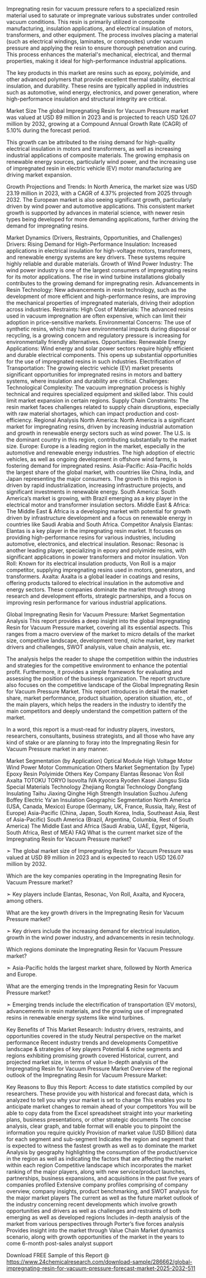 Impregnating resin for vacuum pressure refers to a specialized resin material used to saturate or impregnate various substrates under controlled vacuum conditions. This resin is primarily utilized in composite manufacturing, insulation applications, and electrical insulation of motors, transformers, and other equipment. The process involves placing a material (such as electrical windings, laminates, or composites) under vacuum pressure and applying the resin to ensure thorough penetration and curing. This process enhances the material's mechanical, electrical, and thermal properties, making it ideal for high-performance industrial applications.

The key products in this market are resins such as epoxy, polyimide, and other advanced polymers that provide excellent thermal stability, electrical insulation, and durability. These resins are typically applied in industries such as automotive, wind energy, electronics, and power generation, where high-performance insulation and structural integrity are critical.

Market Size
The global Impregnating Resin for Vacuum Pressure market was valued at USD 89 million in 2023 and is projected to reach USD 126.07 million by 2032, growing at a Compound Annual Growth Rate (CAGR) of 5.10% during the forecast period.

This growth can be attributed to the rising demand for high-quality electrical insulation in motors and transformers, as well as increasing industrial applications of composite materials. The growing emphasis on renewable energy sources, particularly wind power, and the increasing use of impregnated resin in electric vehicle (EV) motor manufacturing are driving market expansion.

Growth Projections and Trends:
In North America, the market size was USD 23.19 million in 2023, with a CAGR of 4.37% projected from 2025 through 2032.
The European market is also seeing significant growth, particularly driven by wind power and automotive applications.
This consistent market growth is supported by advances in material science, with newer resin types being developed for more demanding applications, further driving the demand for impregnating resins.

Market Dynamics (Drivers, Restraints, Opportunities, and Challenges)
Drivers:
Rising Demand for High-Performance Insulation: Increased applications in electrical insulation for high-voltage motors, transformers, and renewable energy systems are key drivers. These systems require highly reliable and durable materials.
Growth of Wind Power Industry: The wind power industry is one of the largest consumers of impregnating resins for its motor applications. The rise in wind turbine installations globally contributes to the growing demand for impregnating resin.
Advancements in Resin Technology: New advancements in resin technology, such as the development of more efficient and high-performance resins, are improving the mechanical properties of impregnated materials, driving their adoption across industries.
Restraints:
High Cost of Materials: The advanced resins used in vacuum impregnation are often expensive, which can limit their adoption in price-sensitive markets.
Environmental Concerns: The use of synthetic resins, which may have environmental impacts during disposal or recycling, is a growing concern and regulatory pressure is increasing for environmentally friendly alternatives.
Opportunities:
Renewable Energy Applications: Wind energy and solar power sectors require highly efficient and durable electrical components. This opens up substantial opportunities for the use of impregnated resins in such industries.
Electrification of Transportation: The growing electric vehicle (EV) market presents significant opportunities for impregnated resins in motors and battery systems, where insulation and durability are critical.
Challenges:
Technological Complexity: The vacuum impregnation process is highly technical and requires specialized equipment and skilled labor. This could limit market expansion in certain regions.
Supply Chain Constraints: The resin market faces challenges related to supply chain disruptions, especially with raw material shortages, which can impact production and cost-efficiency.
Regional Analysis
North America:
North America is a significant market for impregnating resins, driven by increasing industrial automation and growth in renewable energy sectors such as wind power. The U.S. is the dominant country in this region, contributing substantially to the market size.
Europe:
Europe is a leading region in the market, especially in the automotive and renewable energy industries. The high adoption of electric vehicles, as well as ongoing development in offshore wind farms, is fostering demand for impregnated resins.
Asia-Pacific:
Asia-Pacific holds the largest share of the global market, with countries like China, India, and Japan representing the major consumers. The growth in this region is driven by rapid industrialization, increasing infrastructure projects, and significant investments in renewable energy.
South America:
South America’s market is growing, with Brazil emerging as a key player in the electrical motor and transformer insulation sectors.
Middle East & Africa:
The Middle East & Africa is a developing market with potential for growth driven by infrastructure development and a focus on renewable energy in countries like Saudi Arabia and South Africa.
Competitor Analysis
Elantas:
Elantas is a key player in the impregnating resin market. It focuses on providing high-performance resins for various industries, including automotive, electronics, and electrical insulation.
Resonac:
Resonac is another leading player, specializing in epoxy and polyimide resins, with significant applications in power transformers and motor insulation.
Von Roll:
Known for its electrical insulation products, Von Roll is a major competitor, supplying impregnating resins used in motors, generators, and transformers.
Axalta:
Axalta is a global leader in coatings and resins, offering products tailored to electrical insulation in the automotive and energy sectors.
These companies dominate the market through strong research and development efforts, strategic partnerships, and a focus on improving resin performance for various industrial applications.

Global Impregnating Resin for Vacuum Pressure: Market Segmentation Analysis
This report provides a deep insight into the global Impregnating Resin for Vacuum Pressure market, covering all its essential aspects. This ranges from a macro overview of the market to micro details of the market size, competitive landscape, development trend, niche market, key market drivers and challenges, SWOT analysis, value chain analysis, etc.

The analysis helps the reader to shape the competition within the industries and strategies for the competitive environment to enhance the potential profit. Furthermore, it provides a simple framework for evaluating and assessing the position of the business organization. The report structure also focuses on the competitive landscape of the Global Impregnating Resin for Vacuum Pressure Market. This report introduces in detail the market share, market performance, product situation, operation situation, etc., of the main players, which helps the readers in the industry to identify the main competitors and deeply understand the competition pattern of the market.

In a word, this report is a must-read for industry players, investors, researchers, consultants, business strategists, and all those who have any kind of stake or are planning to foray into the Impregnating Resin for Vacuum Pressure market in any manner.

Market Segmentation (by Application)
Optical Module
High Voltage Motor
Wind Power Motor
Communication
Others
Market Segmentation (by Type)
Epoxy Resin
Polyimide
Others
Key Company
Elantas
Resonac
Von Roll
Axalta
TOTOKU TORYO
Isovolta
IVA
Kyocera
Ryoden Kasei
Jiangsu Sida Special Materials Technology
Zhejiang Rongtai Technology
Dongfang Insulating
Taihu
Jiaxing Qinghe High Strength Insulation
Suzhou Jufeng
Boffey Electric
Ya'an Insulation
Geographic Segmentation
North America (USA, Canada, Mexico)
Europe (Germany, UK, France, Russia, Italy, Rest of Europe)
Asia-Pacific (China, Japan, South Korea, India, Southeast Asia, Rest of Asia-Pacific)
South America (Brazil, Argentina, Columbia, Rest of South America)
The Middle East and Africa (Saudi Arabia, UAE, Egypt, Nigeria, South Africa, Rest of MEA)
FAQ
What is the current market size of the Impregnating Resin for Vacuum Pressure market?

➣ The global market size of Impregnating Resin for Vacuum Pressure was valued at USD 89 million in 2023 and is expected to reach USD 126.07 million by 2032.

Which are the key companies operating in the Impregnating Resin for Vacuum Pressure market?

➣ Key players include Elantas, Resonac, Von Roll, Axalta, and Kyocera, among others.

What are the key growth drivers in the Impregnating Resin for Vacuum Pressure market?

➣ Key drivers include the increasing demand for electrical insulation, growth in the wind power industry, and advancements in resin technology.

Which regions dominate the Impregnating Resin for Vacuum Pressure market?

➣ Asia-Pacific holds the largest market share, followed by North America and Europe.

What are the emerging trends in the Impregnating Resin for Vacuum Pressure market?

➣ Emerging trends include the electrification of transportation (EV motors), advancements in resin materials, and the growing use of impregnated resins in renewable energy systems like wind turbines.

Key Benefits of This Market Research:
Industry drivers, restraints, and opportunities covered in the study
Neutral perspective on the market performance
Recent industry trends and developments
Competitive landscape & strategies of key players
Potential & niche segments and regions exhibiting promising growth covered
Historical, current, and projected market size, in terms of value
In-depth analysis of the Impregnating Resin for Vacuum Pressure Market
Overview of the regional outlook of the Impregnating Resin for Vacuum Pressure Market:

Key Reasons to Buy this Report:
Access to date statistics compiled by our researchers. These provide you with historical and forecast data, which is analyzed to tell you why your market is set to change
This enables you to anticipate market changes to remain ahead of your competitors
You will be able to copy data from the Excel spreadsheet straight into your marketing plans, business presentations, or other strategic documents
The concise analysis, clear graph, and table format will enable you to pinpoint the information you require quickly
Provision of market value (USD Billion) data for each segment and sub-segment
Indicates the region and segment that is expected to witness the fastest growth as well as to dominate the market
Analysis by geography highlighting the consumption of the product/service in the region as well as indicating the factors that are affecting the market within each region
Competitive landscape which incorporates the market ranking of the major players, along with new service/product launches, partnerships, business expansions, and acquisitions in the past five years of companies profiled
Extensive company profiles comprising of company overview, company insights, product benchmarking, and SWOT analysis for the major market players
The current as well as the future market outlook of the industry concerning recent developments which involve growth opportunities and drivers as well as challenges and restraints of both emerging as well as developed regions
Includes in-depth analysis of the market from various perspectives through Porter’s five forces analysis
Provides insight into the market through Value Chain
Market dynamics scenario, along with growth opportunities of the market in the years to come
6-month post-sales analyst support

Download FREE Sample of this Report @ https://www.24chemicalresearch.com/download-sample/286662/global-impregnating-resin-for-vacuum-pressure-forecast-market-2025-2032-511
